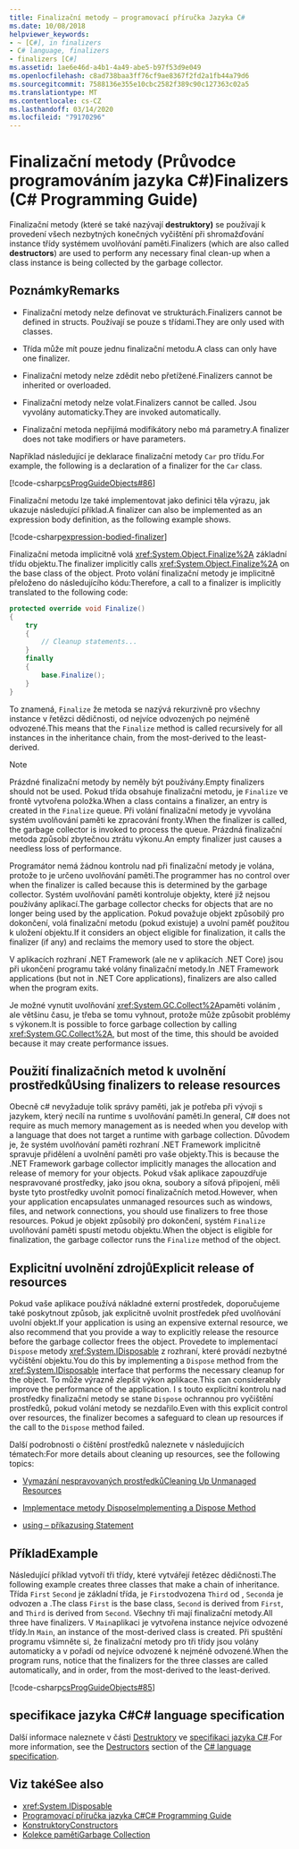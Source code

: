 ```yaml
---
title: Finalizační metody – programovací příručka Jazyka C#
ms.date: 10/08/2018
helpviewer_keywords:
- ~ [C#], in finalizers
- C# language, finalizers
- finalizers [C#]
ms.assetid: 1ae6e46d-a4b1-4a49-abe5-b97f53d9e049
ms.openlocfilehash: c8ad738baa3ff76cf9ae8367f2fd2a1fb44a79d6
ms.sourcegitcommit: 7588136e355e10cbc2582f389c90c127363c02a5
ms.translationtype: MT
ms.contentlocale: cs-CZ
ms.lasthandoff: 03/14/2020
ms.locfileid: "79170296"
---
```

# <a name="finalizers-c-programming-guide"></a><span data-ttu-id="88f8a-102">Finalizační metody (Průvodce programováním jazyka C#)</span><span class="sxs-lookup"><span data-stu-id="88f8a-102">Finalizers (C# Programming Guide)</span></span>
<span data-ttu-id="88f8a-103">Finalizační metody (které se také nazývají **destruktory)** se používají k provedení všech nezbytných konečných vyčištění při shromažďování instance třídy systémem uvolňování paměti.</span><span class="sxs-lookup"><span data-stu-id="88f8a-103">Finalizers (which are also called **destructors**) are used to perform any necessary final clean-up when a class instance is being collected by the garbage collector.</span></span>  
  
## <a name="remarks"></a><span data-ttu-id="88f8a-104">Poznámky</span><span class="sxs-lookup"><span data-stu-id="88f8a-104">Remarks</span></span>  
  
- <span data-ttu-id="88f8a-105">Finalizační metody nelze definovat ve strukturách.</span><span class="sxs-lookup"><span data-stu-id="88f8a-105">Finalizers cannot be defined in structs.</span></span> <span data-ttu-id="88f8a-106">Používají se pouze s třídami.</span><span class="sxs-lookup"><span data-stu-id="88f8a-106">They are only used with classes.</span></span>  
  
- <span data-ttu-id="88f8a-107">Třída může mít pouze jednu finalizační metodu.</span><span class="sxs-lookup"><span data-stu-id="88f8a-107">A class can only have one finalizer.</span></span>  
  
- <span data-ttu-id="88f8a-108">Finalizační metody nelze zdědit nebo přetížené.</span><span class="sxs-lookup"><span data-stu-id="88f8a-108">Finalizers cannot be inherited or overloaded.</span></span>  
  
- <span data-ttu-id="88f8a-109">Finalizační metody nelze volat.</span><span class="sxs-lookup"><span data-stu-id="88f8a-109">Finalizers cannot be called.</span></span> <span data-ttu-id="88f8a-110">Jsou vyvolány automaticky.</span><span class="sxs-lookup"><span data-stu-id="88f8a-110">They are invoked automatically.</span></span>  
  
- <span data-ttu-id="88f8a-111">Finalizační metoda nepřijímá modifikátory nebo má parametry.</span><span class="sxs-lookup"><span data-stu-id="88f8a-111">A finalizer does not take modifiers or have parameters.</span></span>  
  
 <span data-ttu-id="88f8a-112">Například následující je deklarace finalizační metody `Car` pro třídu.</span><span class="sxs-lookup"><span data-stu-id="88f8a-112">For example, the following is a declaration of a finalizer for the `Car` class.</span></span>
  
 [!code-csharp[csProgGuideObjects#86](~/samples/snippets/csharp/VS_Snippets_VBCSharp/csProgGuideObjects/CS/Objects.cs#86)]  

<span data-ttu-id="88f8a-113">Finalizační metodu lze také implementovat jako definici těla výrazu, jak ukazuje následující příklad.</span><span class="sxs-lookup"><span data-stu-id="88f8a-113">A finalizer can also be implemented as an expression body definition, as the following example shows.</span></span>

[!code-csharp[expression-bodied-finalizer](../../../../samples/snippets/csharp/programming-guide/classes-and-structs/expr-bodied-destructor.cs#1)]  
  
 <span data-ttu-id="88f8a-114">Finalizační metoda implicitně volá <xref:System.Object.Finalize%2A> základní třídu objektu.</span><span class="sxs-lookup"><span data-stu-id="88f8a-114">The finalizer implicitly calls <xref:System.Object.Finalize%2A> on the base class of the object.</span></span> <span data-ttu-id="88f8a-115">Proto volání finalizační metody je implicitně přeloženo do následujícího kódu:</span><span class="sxs-lookup"><span data-stu-id="88f8a-115">Therefore, a call to a finalizer is implicitly translated to the following code:</span></span>  
  
```csharp  
protected override void Finalize()  
{  
    try  
    {  
        // Cleanup statements...  
    }  
    finally  
    {  
        base.Finalize();  
    }  
}  
```  
  
 <span data-ttu-id="88f8a-116">To znamená, `Finalize` že metoda se nazývá rekurzivně pro všechny instance v řetězci dědičnosti, od nejvíce odvozených po nejméně odvozené.</span><span class="sxs-lookup"><span data-stu-id="88f8a-116">This means that the `Finalize` method is called recursively for all instances in the inheritance chain, from the most-derived to the least-derived.</span></span>  
  
> [!NOTE]
> <span data-ttu-id="88f8a-117">Prázdné finalizační metody by neměly být používány.</span><span class="sxs-lookup"><span data-stu-id="88f8a-117">Empty finalizers should not be used.</span></span> <span data-ttu-id="88f8a-118">Pokud třída obsahuje finalizační metodu, je `Finalize` ve frontě vytvořena položka.</span><span class="sxs-lookup"><span data-stu-id="88f8a-118">When a class contains a finalizer, an entry is created in the `Finalize` queue.</span></span> <span data-ttu-id="88f8a-119">Při volání finalizační metody je vyvolána systém uvolňování paměti ke zpracování fronty.</span><span class="sxs-lookup"><span data-stu-id="88f8a-119">When the finalizer is called, the garbage collector is invoked to process the queue.</span></span> <span data-ttu-id="88f8a-120">Prázdná finalizační metoda způsobí zbytečnou ztrátu výkonu.</span><span class="sxs-lookup"><span data-stu-id="88f8a-120">An empty finalizer just causes a needless loss of performance.</span></span>  
  
 <span data-ttu-id="88f8a-121">Programátor nemá žádnou kontrolu nad při finalizační metody je volána, protože to je určeno uvolňování paměti.</span><span class="sxs-lookup"><span data-stu-id="88f8a-121">The programmer has no control over when the finalizer is called because this is determined by the garbage collector.</span></span> <span data-ttu-id="88f8a-122">Systém uvolňování paměti kontroluje objekty, které již nejsou používány aplikací.</span><span class="sxs-lookup"><span data-stu-id="88f8a-122">The garbage collector checks for objects that are no longer being used by the application.</span></span> <span data-ttu-id="88f8a-123">Pokud považuje objekt způsobilý pro dokončení, volá finalizační metodu (pokud existuje) a uvolní paměť použitou k uložení objektu.</span><span class="sxs-lookup"><span data-stu-id="88f8a-123">If it considers an object eligible for finalization, it calls the finalizer (if any) and reclaims the memory used to store the object.</span></span>

 <span data-ttu-id="88f8a-124">V aplikacích rozhraní .NET Framework (ale ne v aplikacích .NET Core) jsou při ukončení programu také volány finalizační metody.</span><span class="sxs-lookup"><span data-stu-id="88f8a-124">In .NET Framework applications (but not in .NET Core applications), finalizers are also called when the program exits.</span></span>
  
 <span data-ttu-id="88f8a-125">Je možné vynutit uvolňování <xref:System.GC.Collect%2A>paměti voláním , ale většinu času, je třeba se tomu vyhnout, protože může způsobit problémy s výkonem.</span><span class="sxs-lookup"><span data-stu-id="88f8a-125">It is possible to force garbage collection by calling <xref:System.GC.Collect%2A>, but most of the time, this should be avoided because it may create performance issues.</span></span>  
  
## <a name="using-finalizers-to-release-resources"></a><span data-ttu-id="88f8a-126">Použití finalizačních metod k uvolnění prostředků</span><span class="sxs-lookup"><span data-stu-id="88f8a-126">Using finalizers to release resources</span></span>  
 <span data-ttu-id="88f8a-127">Obecně c# nevyžaduje tolik správy paměti, jak je potřeba při vývoji s jazykem, který necílí na runtime s uvolňování paměti.</span><span class="sxs-lookup"><span data-stu-id="88f8a-127">In general, C# does not require as much memory management as is needed when you develop with a language that does not target a runtime with garbage collection.</span></span> <span data-ttu-id="88f8a-128">Důvodem je, že systém uvolňování paměti rozhraní .NET Framework implicitně spravuje přidělení a uvolnění paměti pro vaše objekty.</span><span class="sxs-lookup"><span data-stu-id="88f8a-128">This is because the .NET Framework garbage collector implicitly manages the allocation and release of memory for your objects.</span></span> <span data-ttu-id="88f8a-129">Pokud však aplikace zapouzdřuje nespravované prostředky, jako jsou okna, soubory a síťová připojení, měli byste tyto prostředky uvolnit pomocí finalizačních metod.</span><span class="sxs-lookup"><span data-stu-id="88f8a-129">However, when your application encapsulates unmanaged resources such as windows, files, and network connections, you should use finalizers to free those resources.</span></span> <span data-ttu-id="88f8a-130">Pokud je objekt způsobilý pro dokončení, systém `Finalize` uvolňování paměti spustí metodu objektu.</span><span class="sxs-lookup"><span data-stu-id="88f8a-130">When the object is eligible for finalization, the garbage collector runs the `Finalize` method of the object.</span></span>  
  
## <a name="explicit-release-of-resources"></a><span data-ttu-id="88f8a-131">Explicitní uvolnění zdrojů</span><span class="sxs-lookup"><span data-stu-id="88f8a-131">Explicit release of resources</span></span>  
 <span data-ttu-id="88f8a-132">Pokud vaše aplikace používá nákladné externí prostředek, doporučujeme také poskytnout způsob, jak explicitně uvolnit prostředek před uvolňování uvolní objekt.</span><span class="sxs-lookup"><span data-stu-id="88f8a-132">If your application is using an expensive external resource, we also recommend that you provide a way to explicitly release the resource before the garbage collector frees the object.</span></span> <span data-ttu-id="88f8a-133">Provedete to implementací `Dispose` metody <xref:System.IDisposable> z rozhraní, které provádí nezbytné vyčištění objektu.</span><span class="sxs-lookup"><span data-stu-id="88f8a-133">You do this by implementing a `Dispose` method from the <xref:System.IDisposable> interface that performs the necessary cleanup for the object.</span></span> <span data-ttu-id="88f8a-134">To může výrazně zlepšit výkon aplikace.</span><span class="sxs-lookup"><span data-stu-id="88f8a-134">This can considerably improve the performance of the application.</span></span> <span data-ttu-id="88f8a-135">I s touto explicitní kontrolu nad prostředky finalizační metody se stane `Dispose` ochrannou pro vyčištění prostředků, pokud volání metody se nezdařilo.</span><span class="sxs-lookup"><span data-stu-id="88f8a-135">Even with this explicit control over resources, the finalizer becomes a safeguard to clean up resources if the call to the `Dispose` method failed.</span></span>  
  
 <span data-ttu-id="88f8a-136">Další podrobnosti o čištění prostředků naleznete v následujících tématech:</span><span class="sxs-lookup"><span data-stu-id="88f8a-136">For more details about cleaning up resources, see the following topics:</span></span>  
  
- [<span data-ttu-id="88f8a-137">Vymazání nespravovaných prostředků</span><span class="sxs-lookup"><span data-stu-id="88f8a-137">Cleaning Up Unmanaged Resources</span></span>](../../../standard/garbage-collection/unmanaged.md)  
  
- [<span data-ttu-id="88f8a-138">Implementace metody Dispose</span><span class="sxs-lookup"><span data-stu-id="88f8a-138">Implementing a Dispose Method</span></span>](../../../standard/garbage-collection/implementing-dispose.md)  
  
- [<span data-ttu-id="88f8a-139">using – příkaz</span><span class="sxs-lookup"><span data-stu-id="88f8a-139">using Statement</span></span>](../../language-reference/keywords/using-statement.md)  
  
## <a name="example"></a><span data-ttu-id="88f8a-140">Příklad</span><span class="sxs-lookup"><span data-stu-id="88f8a-140">Example</span></span>  
 <span data-ttu-id="88f8a-141">Následující příklad vytvoří tři třídy, které vytvářejí řetězec dědičnosti.</span><span class="sxs-lookup"><span data-stu-id="88f8a-141">The following example creates three classes that make a chain of inheritance.</span></span> <span data-ttu-id="88f8a-142">Třída `First` `Second` je základní třída, je `First`odvozena `Third` od , `Second`a je odvozen a .</span><span class="sxs-lookup"><span data-stu-id="88f8a-142">The class `First` is the base class, `Second` is derived from `First`, and `Third` is derived from `Second`.</span></span> <span data-ttu-id="88f8a-143">Všechny tři mají finalizační metody.</span><span class="sxs-lookup"><span data-stu-id="88f8a-143">All three have finalizers.</span></span> <span data-ttu-id="88f8a-144">V `Main`aplikaci je vytvořena instance nejvíce odvozené třídy.</span><span class="sxs-lookup"><span data-stu-id="88f8a-144">In `Main`, an instance of the most-derived class is created.</span></span> <span data-ttu-id="88f8a-145">Při spuštění programu všimněte si, že finalizační metody pro tři třídy jsou volány automaticky a v pořadí od nejvíce odvozené k nejméně odvozené.</span><span class="sxs-lookup"><span data-stu-id="88f8a-145">When the program runs, notice that the finalizers for the three classes are called automatically, and in order, from the most-derived to the least-derived.</span></span>  
  
 [!code-csharp[csProgGuideObjects#85](~/samples/snippets/csharp/VS_Snippets_VBCSharp/csProgGuideObjects/CS/Objects.cs#85)]  
  
## <a name="c-language-specification"></a><span data-ttu-id="88f8a-146">specifikace jazyka C#</span><span class="sxs-lookup"><span data-stu-id="88f8a-146">C# language specification</span></span>  

<span data-ttu-id="88f8a-147">Další informace naleznete v části [Destruktory](~/_csharplang/spec/classes.md#destructors) ve [specifikaci jazyka C#](/dotnet/csharp/language-reference/language-specification/introduction).</span><span class="sxs-lookup"><span data-stu-id="88f8a-147">For more information, see the [Destructors](~/_csharplang/spec/classes.md#destructors) section of the [C# language specification](/dotnet/csharp/language-reference/language-specification/introduction).</span></span>
  
## <a name="see-also"></a><span data-ttu-id="88f8a-148">Viz také</span><span class="sxs-lookup"><span data-stu-id="88f8a-148">See also</span></span>

- <xref:System.IDisposable>
- [<span data-ttu-id="88f8a-149">Programovací příručka jazyka C#</span><span class="sxs-lookup"><span data-stu-id="88f8a-149">C# Programming Guide</span></span>](../index.md)
- [<span data-ttu-id="88f8a-150">Konstruktory</span><span class="sxs-lookup"><span data-stu-id="88f8a-150">Constructors</span></span>](./constructors.md)
- [<span data-ttu-id="88f8a-151">Kolekce paměti</span><span class="sxs-lookup"><span data-stu-id="88f8a-151">Garbage Collection</span></span>](../../../standard/garbage-collection/index.md)
